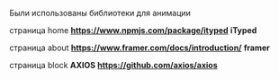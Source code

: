 Были использованы библиотеки для анимации

страница home **https://www.npmjs.com/package/ityped**      **iTyped**




страница about **https://www.framer.com/docs/introduction/**      **framer**


страница block  **AXIOS**        **https://github.com/axios/axios**
